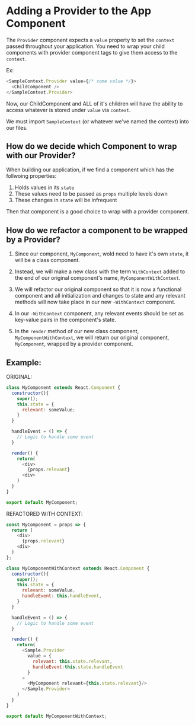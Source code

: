 
# Adding a Provider to the App Component

The `Provider` component expects a `value` property to set the `context` passed throughout your application. 
You need to wrap your child components with provider component tags to give them access to the `context`.


Ex:
```javascript
<SampleContext.Provider value={/* some value */}>
  <ChildComponent />
</SampleContext.Provider>
```

Now, our ChildComponent and ALL of it's children will have the ability to access whatever is stored under `value` via `context`.

We must import `SampleContext` (or whatever we've named the context) into our files.







## How do we decide which Component to wrap with our Provider?

When building our application, if we find a component which has the follwoing properties:

1. Holds values in its `state`
2. These values need to be passed as `props` multiple levels down
3. These changes in `state` will be infrequent

Then that component is a good choice to wrap with a provider component.







## How do we refactor a component to be wrapped by a Provider?

1. Since our component, `MyComponent`, wold need to have it's own `state`, it will be a class component.

2. Instead, we will make a new class with the term `WithContext` added to the end of our original component's name,  `MyComponentWithContext`.

3. We will refactor our original component so that it is now a functional component and all initialization and changes to state and any relevant methods will now take place in our new `-WithContext` component.

4. In our `-WithContext` component, any relevant events should be set as key-value pairs in the component's state.

4. In the `render` method of our new class component, `MyComponentWithContext`, we will return our original component, `MyComponent`, wrapped by a provider component.






## Example:

ORIGINAL:

  ```javascript
  class MyComponent extends React.Component {
    constructor(){
      super();
      this.state = {
        relevant: someValue;
      }
    }

    handleEvent = () => {
      // Logic to handle some event
    }

    render() {
      return(
        <div>
          {props.relevant}
        <div>
      )
    }
  }

  export default MyComponent;
  ```




REFACTORED WITH CONTEXT:

  ```javascript
  const MyComponent = props => {
    return (
      <div>
        {props.relevant}
      <div>
    )
  };

  class MyComponentWithContext extends React.Component {
    constructor(){
      super();
      this.state = {
        relevant: someValue,
        handleEvent: this.handleEvent,
      }
    }

    handleEvent = () => {
      // Logic to handle some event
    }

    render() {
      return(
        <Sample.Provider 
          value = {
            relevant: this.state.relevant, 
            handleEvent:this.state.handleEvent
          }
        >
          <MyComponent relevant={this.state.relevant}/>
        </Sample.Provider>
      )
    }
  }

  export default MyComponentWithContext;

  ```